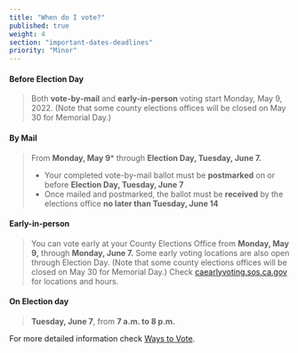 ```yaml
---
title: "When do I vote?"
published: true
weight: 4
section: "important-dates-deadlines"
priority: "Minor"
---
```

#### Before Election Day
> Both **vote-by-mail** and **early-in-person** voting start Monday, May 9, 2022. (Note that some county elections offices will be closed on May 30 for Memorial Day.)

#### By Mail  
> From **Monday, May 9*** through **Election Day, Tuesday, June 7.**  
> - Your completed vote-by-mail ballot must be **postmarked** on or before **Election Day, Tuesday, June 7**    
> - Once mailed and postmarked, the ballot must be **received** by the elections office **no later than Tuesday, June 14**   

#### Early-in-person  
> You can vote early at your County Elections Office from **Monday, May 9,** through **Monday, June 7.** Some early voting locations are also open through Election Day. (Note that some county elections offices will be closed on May 30 for Memorial Day.) Check [caearlyvoting.sos.ca.gov](https://caearlyvoting.sos.ca.gov/) for locations and hours.

#### On Election day  
> **Tuesday, June 7**, from **7 a.m. to 8 p.m.**   

For more detailed information check [Ways to Vote](#section-ways-to-vote).

